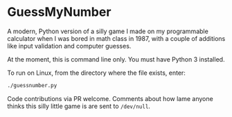 # GuessMyNumber
A modern, Python version of a silly game I made on my programmable calculator when I was bored in math class in 1987, with a couple of additions like input validation and computer guesses.

At the moment, this is command line only. You must have Python 3 installed.

To run on Linux, from the directory where the file exists, enter:
```bash
./guessnumber.py
```

Code contributions via PR welcome. Comments about how lame anyone thinks this silly little game is are sent to `/dev/null`.
